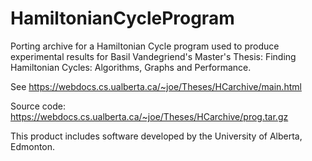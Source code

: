 # HamiltonianCycleProgram
Porting archive for a Hamiltonian Cycle program used to produce experimental results for Basil Vandegriend's Master's Thesis: Finding Hamiltonian Cycles: Algorithms, Graphs and Performance.

See https://webdocs.cs.ualberta.ca/~joe/Theses/HCarchive/main.html

Source code: https://webdocs.cs.ualberta.ca/~joe/Theses/HCarchive/prog.tar.gz

This product includes software developed by the University of Alberta, Edmonton.
